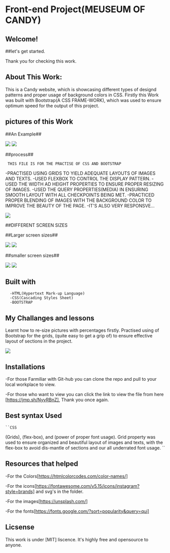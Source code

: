  # Front-end Project(MEUSEUM OF CANDY)

 ## Welcome!

 ##let's get started.

 Thank you for checking this work.

 ## About This Work:
   This is a Candy website, which is showcasing different types of designd patterns and proper usage of background colors in CSS. Firstly this Work was built with Bootstrap(A CSS FRAME-WORK), which was used to ensure optimum speed for the output of this project.

## pictures of this Work
 ##An Example##
 
<img src="picels2.png">

<img src="picels10.png">

 ##process##

     THIS FILE IS FOR THE PRACTISE OF CSS AND BOOTSTRAP
 -PRACTISED USING GRIDS TO YIELD ADEQUATE LAYOUTS OF IMAGES AND TEXTS.
 -USED FLEXBOX TO CONTROL THE DISPLAY PATTERN.
 -USED THE WIDTH AD HEIGHT PROPERTIES TO ENSURE PROPER RESIZING OF IMAGES.
 -USED THE QUERY PROPERTIES(MEDIA) IN ENSURING SMOOTH LAYOUT WITH ALL CHECKPOINTS BEING MET.
 -PRACTICED PROPER BLENDING OF IMAGES WITH THE BACKGROUND COLOR TO IMPROVE THE BEAUTY OF THE PAGE.
 -IT'S ALSO VERY RESPONSVE...


<img src="picels4.png">

##DIFFERENT SCREEN SIZES

 ##Larger screen sizes##
 
<img src="picels2.png">

<img src="picels5.png">


 ##smaller screen sizes##
 
<img src="picels10.png">

<img src="picels6.png">


  ## Built with         
      -HTML(Hypertext Mark-up Language)
      -CSS(Cascading Styles Sheet)
      -BOOTSTRAP


  ## My Challanges and lessons
   Learnt how to re-size pictures with percentages firstly. Practised using of Bootstrap for the grids, (quite easy to get a grip of) to ensure effective layout of sections in the project.

   <img src="picels10.png">

   ## Installations
   -For those Farmiliar with Git-hub you can clone the repo and pull to your local workplace to view.

   -For those who want to view you can click the link to view the file from here [https://jmp.sh/NyvRBnZ], Thank you once again.
  

   ## Best syntax Used

    ``CSS
   (Grids), (flex-box), and (power of proper font usage).
  Grid property was used to ensure organized and beautiful layout of images and texts, with the flex-box to avoid dis-mantle of sections and our all underrated font usage.
   ``

   ## Resources that helped ##
   -For the Colors[https://htmlcolorcodes.com/color-names/]

   -For the icons[https://fontawesome.com/v5.15/icons/instagram?style=brands] and svg's in the folder.

  -For the images[https://unsplash.com/]

  -For the fonts[https://fonts.google.com/?sort=popularity&query=qui]


 ## Licsense 
   This work is under [MIT] liscence. It's highly free and opensource to anyone.

